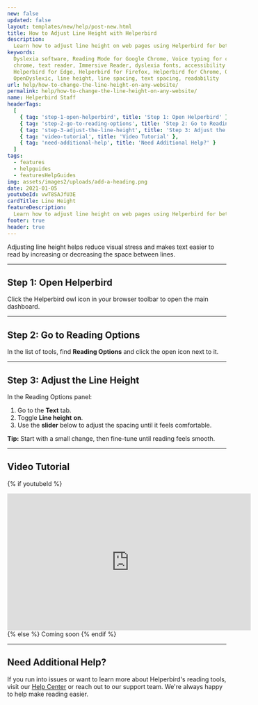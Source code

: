```yaml
---
new: false
updated: false
layout: templates/new/help/post-new.html
title: How to Adjust Line Height with Helperbird
description:
  Learn how to adjust line height on web pages using Helperbird for better readability and reduced visual stress.
keywords:
  Dyslexia software, Reading Mode for Google Chrome, Voice typing for chrome, Text to speech for
  chrome, text reader, Immersive Reader, dyslexia fonts, accessibility software, dyslexia software,
  Helperbird for Edge, Helperbird for Firefox, Helperbird for Chrome, Opendyslexic for Chrome,
  OpenDyslexic, line height, line spacing, text spacing, readability
url: help/how-to-change-the-line-height-on-any-website/
permalink: help/how-to-change-the-line-height-on-any-website/
name: Helperbird Staff
headerTags:
  [
    { tag: 'step-1-open-helperbird', title: 'Step 1: Open Helperbird' },
    { tag: 'step-2-go-to-reading-options', title: 'Step 2: Go to Reading Options' },
    { tag: 'step-3-adjust-the-line-height', title: 'Step 3: Adjust the Line Height' },
    { tag: 'video-tutorial', title: 'Video Tutorial' },
    { tag: 'need-additional-help', title: 'Need Additional Help?' }
  ]
tags:
  - features
  - helpguides
  - featuresHelpGuides
img: assets/images2/uploads/add-a-heading.png
date: 2021-01-05
youtubeId: vwT8SAJfU3E
cardTitle: Line Height
featureDescription:
  Learn how to adjust line height on web pages using Helperbird for better readability and reduced visual stress.
footer: true
header: true
---
```


Adjusting line height helps reduce visual stress and makes text easier to read by increasing or decreasing the space between lines.

---

## Step 1: Open Helperbird

Click the Helperbird owl icon in your browser toolbar to open the main dashboard.



---

## Step 2: Go to Reading Options

In the list of tools, find **Reading Options** and click the open icon next to it.



---

## Step 3: Adjust the Line Height

In the Reading Options panel:
1. Go to the **Text** tab.
2. Toggle **Line height** **on**.
3. Use the **slider** below to adjust the spacing until it feels comfortable.



**Tip:** Start with a small change, then fine-tune until reading feels smooth.

---

## Video Tutorial

{% if youtubeId %}
<iframe width="560" height="315" class="aspect-square rounded-2xl mb-8 mt-8" src="https://www.youtube-nocookie.com/embed/{{ youtubeId }}?si=6BtkhydcpJ8UFQ_l" title="YouTube video player" frameborder="0" allow="accelerometer; autoplay; clipboard-write; encrypted-media; gyroscope; picture-in-picture; web-share" allowfullscreen></iframe>
{% else %}
Coming soon
{% endif %}

---

## Need Additional Help?

If you run into issues or want to learn more about Helperbird's reading tools, visit our [Help Center](https://www.helperbird.com/help) or reach out to our support team. We're always happy to help make reading easier.